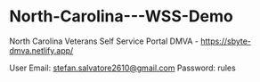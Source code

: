 # North-Carolina---WSS-Demo

North Carolina Veterans Self Service Portal DMVA - https://sbyte-dmva.netlify.app/

User Email: stefan.salvatore2610@gmail.com
Password: rules
